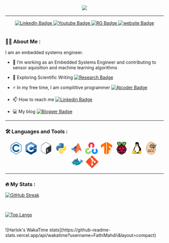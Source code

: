 <div id="header" align="center">
  <img src="https://media.giphy.com/media/3o85xC8sdW7vmG6bRe/giphy.gif">
</div>

---

<div id="badges" align="center">
  <a href="https://www.linkedin.com/in/fathi-mahdi-a4a4bb14b">
    <img src="https://img.shields.io/badge/LinkedIn-blue?style=for-the-badge&logo=linkedin&logoColor=white" alt="LinkedIn Badge"/>
  </a>
  <a href="https://www.youtube.com/channel/UCsDkG3pd7UkyxDf4hFfBevw/featured">
    <img src="https://img.shields.io/badge/YouTube-red?style=for-the-badge&logo=youtube&logoColor=white" alt="Youtube Badge"/>
  </a>
  <a href="https://www.researchgate.net/profile/Fathi-Mahdi-Elsiddig-Haroun">
    <img src="https://img.shields.io/badge/Researchgate-green?style=for-the-badge&logoColor=white" alt="RG Badge"/>
  </a>
    <a href="https://www.fathimahdielsiddig.com">
    <img src="https://img.shields.io/badge/website-fathi mahdi elsiddig-blue?style=for-the-badge&logoColor=white" alt="website Badge"/>
  </a>
</div>

<div id="veiw" align="center">
<img src="https://komarev.com/ghpvc/?username=FathiMahdi&style=flat-square&color=blue" alt=""/>
</div>


### :man_technologist: About Me :

I am an embedded systems engineer.

- :telescope: I’m working as an Embedded Systems Engineer and contributing to sensor aquisition and machine learning algorithms

- :seedling: Exploring Scientific Writing     [![Research Badge](https://img.shields.io/badge/-FATHI-green?style=flat)](https://www.researchgate.net/profile/Fathi-Mahdi-Elsiddig-Haroun)

- :zap: In my free time, I am compititive programmer    [![Atcoder Badge](https://img.shields.io/badge/-FATHI-red?style=flat&)](https://atcoder.jp/)

- :mailbox: How to reach me  [![Linkedin Badge](https://img.shields.io/badge/-FATHI-blue?style=flat&logo=Linkedin&logoColor=white)](https://www.linkedin.com/in/fathi-mahdi-a4a4bb14b)
  
- 💻 My blog  [![Blogger Badge](https://img.shields.io/badge/-FATHI-yellow?style=flat&logo=Blogger&logoColor=white)](https://www.fathimahdielsiddig.com)
 
---

### :hammer_and_wrench: Languages and Tools :
<div id="languages" align="center">
  <img src="https://github.com/devicons/devicon/blob/master/icons/c/c-line.svg" title="C" alt="C" width="40" height="40">&nbsp;
  <img src="https://github.com/devicons/devicon/blob/master/icons/cplusplus/cplusplus-original.svg" title="C++" alt="C++" width="40" height="40">&nbsp;
  <img src="https://github.com/devicons/devicon/blob/master/icons/bash/bash-original.svg" title="Bash" alt="Bash" width="40" height="40">&nbsp;
  <img src="https://github.com/devicons/devicon/blob/master/icons/python/python-original.svg" title="python" alt="python" width="40" height="40">&nbsp;
  <img src="https://github.com/devicons/devicon/blob/master/icons/matlab/matlab-original.svg" title="Matlab" alt="matlab" width="40" height="40">&nbsp;
  <img src="https://github.com/devicons/devicon/blob/master/icons/opencv/opencv-original.svg" title="opencv" alt="opencv" width="40" height="40">&nbsp;
  <img src="https://github.com/devicons/devicon/blob/master/icons/tensorflow/tensorflow-original.svg" title="tensorflow" alt="tensorflow" width="40" height="40">&nbsp;
  <img src="https://github.com/devicons/devicon/blob/master/icons/raspberrypi/raspberrypi-original.svg" title="Raspberrypi" alt="Raspberrypi" width="40" height="40">&nbsp;
  <img src="https://github.com/devicons/devicon/blob/master/icons/linux/linux-original.svg" title="Linux" alt="ubuntu" width="40" height="40">&nbsp;
  <img src="https://github.com/devicons/devicon/blob/master/icons/gcc/gcc-original.svg" title="gcc" alt="gcc" width="40" height="40">&nbsp;
  <img src="https://github.com/devicons/devicon/blob/master/icons/docker/docker-original.svg" title="docker" alt="docker" width="40" height="40">&nbsp;
  <img src="https://github.com/devicons/devicon/blob/master/icons/git/git-original.svg" title="Git" **alt="Git" width="40" height="40"/>
</div>

---

### :fire: My Stats :
[![GitHub Streak](http://github-readme-streak-stats.herokuapp.com?user=FathiMahdi&theme=gruvbox)](https://git.io/streak-stats)

<br>

[![Top Langs](https://github-readme-stats.vercel.app/api/top-langs/?username=FathiMahdi&theme=gruvbox&langs_count=20&layout=donut-vertical)](https://github.com/anuraghazra/github-readme-stats)

<br>

<!---->![Harlok's WakaTime stats](https://github-readme-stats.vercel.app/api/wakatime?username=FathiMahdi\&layout=compact)

